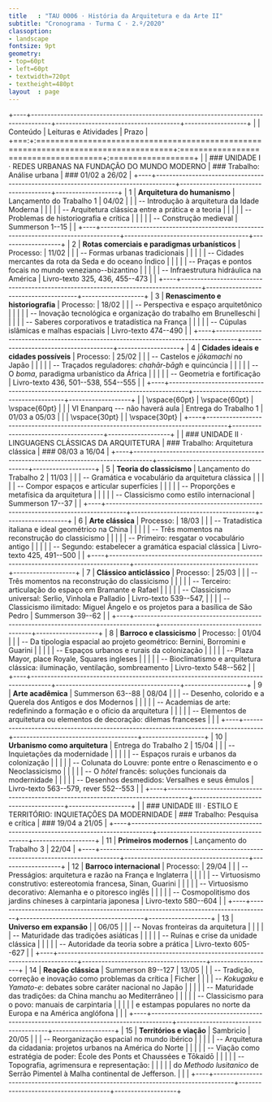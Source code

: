 ```yaml
---
title   : "TAU 0006 · História da Arquitetura e da Arte II"
subtitle: "Cronograma · Turma C · 2.º/2020"
classoption:
- landscape
fontsize: 9pt
geometry:
- top=60pt
- left=60pt
- textwidth=720pt
- textheight=480pt
layout  : page
---
```


+----+------------------------------------------------------------------------------------+--------------------------------------+-------------------+
|    | Conteúdo                                                                           | Leituras e Atividades                | Prazo             |
+===:+:===================================================================================+:=====================================+:==================+
|    | ### UNIDADE I · REDES URBANAS NA FUNDAÇÃO DO MUNDO MODERNO                         | ### Trabalho: Análise urbana         | ### 01/02 a 26/02 |
+----+------------------------------------------------------------------------------------+--------------------------------------+-------------------+
|  1 | **Arquitetura do humanismo**                                                       | Lançamento do Trabalho 1             | 04/02             |
|    | -- Introdução à arquitetura da Idade Moderna                                       |                                      |                   |
|    | -- Arquitetura clássica entre a prática e a teoria                                 |                                      |                   |
|    | -- Problemas de historiografia e crítica                                           |                                      |                   |
|    | -- Construção medieval                                                             | Summerson 1--15                      |                   |
+----+------------------------------------------------------------------------------------+--------------------------------------+-------------------+
|  2 | **Rotas comerciais e paradigmas urbanísticos**                                     | Processo:                            | 11/02             |
|    | -- Formas urbanas tradicionais                                                     |                                      |                   |
|    | -- Cidades mercantes da rota da Seda e do oceano Índico                            |                                      |                   |
|    | -- Praças e pontos focais no mundo veneziano--bizantino                            |                                      |                   |
|    | -- Infraestrutura hidráulica na América                                            | Livro-texto 325, 436, 455--473       |                   |
+----+------------------------------------------------------------------------------------+--------------------------------------+-------------------+
|  3 | **Renascimento e historiografia**                                                  | Processo:                            | 18/02             |
|    | -- Perspectiva e espaço arquitetônico                                              |                                      |                   |
|    | -- Inovação tecnológica e organização do trabalho em Brunelleschi                  |                                      |                   |
|    | -- Saberes corporativos e tratadística na França                                   |                                      |                   |
|    | -- Cúpulas islâmicas e malhas espaciais                                            | Livro-texto 474--490                 |                   |
+----+------------------------------------------------------------------------------------+--------------------------------------+-------------------+
|  4 | **Cidades ideais e cidades possíveis**                                             | Processo:                            | 25/02             |
|    | -- Castelos e *jōkamachi* no Japão                                                 |                                      |                   |
|    | -- Traçados reguladores: *chahār-bāgh* e quincúncia                                |                                      |                   |
|    | -- O *boma*, paradigma urbanístico da África                                       |                                      |                   |
|    | -- Geometria e fortificação                                                        | Livro-texto 436, 501--538, 554--555  |                   |
+----+------------------------------------------------------------------------------------+--------------------------------------+-------------------+
|    | \vspace{60pt}                                                                      | \vspace{60pt}                        | \vspace{60pt}     |
|    | VI Enanparq --- não haverá aula                                                    | Entrega do Trabalho 1                | 01/03 a 05/03     |
|    | \vspace{30pt}                                                                      |                                      | \vspace{30pt}     |
+----+------------------------------------------------------------------------------------+--------------------------------------+-------------------+
|    | ### UNIDADE II · LINGUAGENS CLÁSSICAS DA ARQUITETURA                               | ### Trabalho: Arquitetura clássica   | ### 08/03 a 16/04 |
+----+------------------------------------------------------------------------------------+--------------------------------------+-------------------+
|  5 | **Teoria do classicismo**                                                          | Lançamento do Trabalho 2             | 11/03             |
|    | -- Gramática e vocabulário da arquitetura clássica                                 |                                      |                   |
|    | -- Compor espaços e articular superfícies                                          |                                      |                   |
|    | -- Proporções e metafísica da arquitetura                                          |                                      |                   |
|    | -- Classicismo como estilo internacional                                           | Summerson 17--37                     |                   |
+----+------------------------------------------------------------------------------------+--------------------------------------+-------------------+
|  6 | **Arte clássica**                                                                  | Processo:                            | 18/03             |
|    | -- Tratadística italiana e ideal geométrico na China                               |                                      |                   |
|    | -- Três momentos na reconstrução do classicismo                                    |                                      |                   |
|    | -- Primeiro: resgatar o vocabulário antigo                                         |                                      |                   |
|    | -- Segundo: estabelecer a gramática espacial clássica                              | Livro-texto 425, 491--500            |                   |
+----+------------------------------------------------------------------------------------+--------------------------------------+-------------------+
|  7 | **Clássico anticlássico**                                                          | Processo:                            | 25/03             |
|    | -- Três momentos na reconstrução do classicismo                                    |                                      |                   |
|    | -- Terceiro: articulação do espaço em Bramante e Rafael                            |                                      |                   |
|    | -- Classicismo universal: Serlio, Vinhola e Palladio                               | Livro-texto 539--547,                |                   |
|    | -- Classicismo ilimitado: Miguel Ângelo e os projetos para a basílica de São Pedro | Summerson 39--62                     |                   |
+----+------------------------------------------------------------------------------------+--------------------------------------+-------------------+
|  8 | **Barroco e classicismo**                                                          | Processo:                            | 01/04             |
|    | -- Da tipologia espacial ao projeto geométrico: Bernini, Borromini e Guarini       |                                      |                   |
|    | -- Espaços urbanos e rurais da colonização                                         |                                      |                   |
|    | -- Plaza Mayor, place Royale, Squares ingleses                                     |                                      |                   |
|    | -- Bioclimatismo e arquitetura clássica: iluminação, ventilação, sombreamento      | Livro-texto 548--562                 |                   |
+----+------------------------------------------------------------------------------------+--------------------------------------+-------------------+
|  9 | **Arte acadêmica**                                                                 | Summerson 63--88                     | 08/04             |
|    | -- Desenho, colorido e a Querela dos Antigos e dos Modernos                        |                                      |                   |
|    | -- Academias de arte: redefinindo a formação e o ofício da arquitetura             |                                      |                   |
|    | -- Elementos de arquitetura ou elementos de decoração: dilemas franceses           |                                      |                   |
+----+------------------------------------------------------------------------------------+--------------------------------------+-------------------+
| 10 | **Urbanismo como arquitetura**                                                     | Entrega do Trabalho 2                | 15/04             |
|    | -- Inquietações da modernidade                                                     |                                      |                   |
|    | -- Espaços rurais e urbanos da colonização                                         |                                      |                   |
|    | -- Colunata do Louvre: ponte entre o Renascimento e o Neoclassicismo               |                                      |                   |
|    | -- O *hôtel* francês: soluções funcionais da modernidade                           |                                      |                   |
|    | -- Desenhos desmedidos: Versalhes e seus êmulos                                    | Livro-texto 563--579, rever 552--553 |                   |
+----+------------------------------------------------------------------------------------+--------------------------------------+-------------------+
|    | ### UNIDADE III · ESTILO E TERRITÓRIO: INQUIETAÇÕES DA MODERNIDADE                 | ### Trabalho: Pesquisa e crítica     | ### 19/04 a 21/05 |
+----+------------------------------------------------------------------------------------+--------------------------------------+-------------------+
| 11 | **Primeiros modernos**                                                             | Lançamento do Trabalho 3             | 22/04             |
+----+------------------------------------------------------------------------------------+--------------------------------------+-------------------+
| 12 | **Barroco internacional**                                                          | Processo:                            | 29/04             |
|    | -- Presságios: arquitetura e razão na França e Inglaterra                          |                                      |                   |
|    | -- Virtuosismo construtivo: estereotomia francesa, Sinan, Guarini                  |                                      |                   |
|    | -- Virtuosismo decorativo: Alemanha e o pitoresco inglês                           |                                      |                   |
|    | -- Cosmopolitismo dos jardins chineses à carpintaria japonesa                      | Livro-texto 580--604                 |                   |
+----+------------------------------------------------------------------------------------+--------------------------------------+-------------------+
| 13 | **Universo em expansão**                                                           |                                      | 06/05             |
|    | -- Novas fronteiras da arquitetura                                                 |                                      |                   |
|    | -- Maturidade das tradições asiáticas                                              |                                      |                   |
|    | -- Ruínas e crise da unidade clássica                                              |                                      |                   |
|    | -- Autoridade da teoria sobre a prática                                            | Livro-texto 605--627                 |                   |
+----+------------------------------------------------------------------------------------+--------------------------------------+-------------------+
| 14 | **Reação clássica**                                                                | Summerson 89--127                    | 13/05             |
|    | -- Tradição, correção e inovação como problemas da crítica                         | Ficher                               |                   |
|    | -- *Kokugaku* e *Yamato-e*: debates sobre caráter nacional no Japão                |                                      |                   |
|    | -- Maturidade das tradições: da China manchu ao Mediterrâneo                       |                                      |                   |
|    | -- Classicismo para o povo: manuais de carpintaria                                 |                                      |                   |
|    | e estampas populares no norte da Europa e na América anglófona                     |                                      |                   |
+----+------------------------------------------------------------------------------------+--------------------------------------+-------------------+
| 15 | **Territórios e viação**                                                           | Sambricio                            | 20/05             |
|    | -- Reorganização espacial no mundo ibérico                                         |                                      |                   |
|    | -- Arquitetura da cidadania: projetos urbanos na América do Norte                  |                                      |                   |
|    | -- Viação como estratégia de poder: École des Ponts et Chaussées e Tōkaidō         |                                      |                   |
|    | -- Topografia, agrimensura e representação:                                        |                                      |                   |
|    | do *Methodo lusitanico* de Serrão Pimentel à Malha continental de Jefferson.       |                                      |                   |
+----+------------------------------------------------------------------------------------+--------------------------------------+-------------------+


